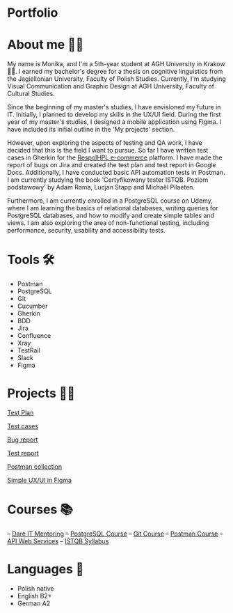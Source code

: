 # Portfolio
# About me 🙋‍♀️
My name is Monika, and I'm a 5th-year student at AGH University in Krakow 👩‍🎓. I earned my bachelor's degree for a thesis on cognitive linguistics from the Jagiellonian University, Faculty of Polish Studies. Currently, I'm studying Visual Communication and Graphic Design at AGH University, Faculty of Cultural Studies.

Since the beginning of my master's studies, I have envisioned my future in IT. Initially, I planned to develop my skills in the UX/UI field. During the first year of my master's studies, I designed a mobile application using Figma. I have included its initial outline in the 'My projects' section.

However, upon exploring the aspects of testing and QA work, I have decided that this is the field I want to pursue. So far I have written test cases in Gherkin for the [RespolHPL e-commerce](https://respolhpl-sklep.pl) platform. I have made the report of bugs on Jira and created the test plan and test report in Google Docs. Additionally, I have conducted basic API automation tests in Postman. I am currently studying the book 'Certyfikowany tester ISTQB. Poziom podstawowy' by Adam Roma, Lucjan Stapp and Michaël Pilaeten.

Furthermore, I am currently enrolled in a PostgreSQL course on Udemy, where I am learning the basics of relational databases, writing queries for PostgreSQL databases, and how to modify and create simple tables and views. I am also exploring the area of non-functional testing, including performance, security, usability and accessibility tests.
# Tools 🛠
- Postman
- PostgreSQL
- Git
- Cucumber
- Gherkin
- BDD
- Jira
- Confluence
- Xray
- TestRail
- Slack
- Figma
# Projects 👩‍💻
[Test Plan](https://docs.google.com/document/d/1B5UJg4-eCPm_6FpWQuVMKrK1nj1P-xvUEhQpnnxnzgA/edit)

[Test cases](https://github.com/cynamonia/respol-sklep-gherkin)

[Bug report](https://docs.google.com/document/d/18pCCevYuLpDqy68ciweajgdO-w_QMC_X9ZzNql0tJvw/edit)

[Test report](https://docs.google.com/document/d/1TCaJi_TvUCyPrwXSRYFAxiZEzSNc0_qMCeDuZnV_sK4/edit)

[Postman collection](https://github.com/cynamonia/portfolio/blob/d65e29c62369b32d4a180ff135ef6de4d3b00dbe/RespolHPL%20API%20testing.postman_collection.json)

[Simple UX/UI in Figma](https://www.figma.com/file/NEC3SKjTlGM8lvjmgpOCzc/Untitled?type=design&node-id=0%3A1&mode=design&t=K0mpwiXbGNZMC3zS-1)
# Courses 📚
– [Dare IT Mentoring](https://www.dareit.io/mentoring)
– [PostgreSQL Course](https://www.udemy.com/share/103RWg3@Q2JrY8RpRs2KvmaBXjHLMj8Id380CFi5GGFqKQ9rLLkpSqWGgdZ7V2zU00vXGhYm-A==/)
– [Git Course](https://www.youtube.com/watch?v=8JJ101D3knE&t=2289s)
– [Postman Course](https://www.youtube.com/watch?v=cGn_LTFCif0&list=PLhW3qG5bs-L9P22XSnRe4suiWL4acXG-g)
– [API Web Services](https://www.youtube.com/playlist?list=PLhW3qG5bs-L9E2KV6vVdB-YTk-sRxmRAB)
– [ISTQB Syllabus](https://sjsi.org/ist-qb/do-pobrania/)
# Languages 💬
- Polish native
- English B2+
- German A2

